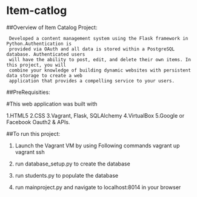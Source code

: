 # Item-catlog
##Overview of Item Catalog Project:

     Developed a content management system using the Flask framework in Python.Authentication is 
     provided via OAuth and all data is stored within a PostgreSQL database. Authenticated users
     will have the ability to post, edit, and delete their own items. In this project, you will 
     combine your knowledge of building dynamic websites with persistent data storage to create a web
     application that provides a compelling service to your users.


##PreRequisities:

#This web application was built with 

  1.HTML5 
  2.CSS
  3.Vagrant, Flask, SQLAlchemy
  4.VirtualBox
  5.Google or Facebook Oauth2 & APIs.

##To run this project:

1. Launch the Vagrant VM by using Following commands
   vagrant up
   vagrant ssh
    
2. run database_setup.py to create the database


3. run students.py to populate the database


4. run mainproject.py and navigate to localhost:8014 in your browser

